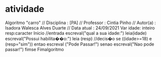 # atividade
Algoritmo "carro" // Disciplina   : [PA] // Professor   : Cintia Pinho // Autor(a)    : Isadora Walesca Alves Duarte // Data atual  : 24/09/2021 Var idade: inteiro resp:caracter   Inicio //entrada escreval("qual a sua idade:") leia(idade)  escreval("Possui habilita��o:") leia (resp)  //decis�o  se ((idade>=18) e (resp="sim")) entao     escreval ("Pode Passar!")  senao      escreval("Nao pode passar!") fimse   Fimalgoritmo
